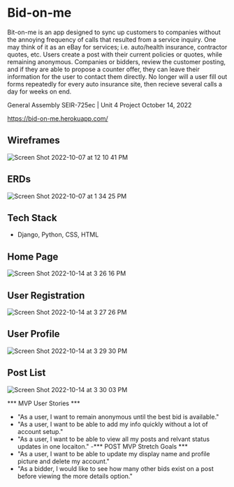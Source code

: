 # Bid-on-me
Bit-on-me is an app designed to sync up customers to companies without the annoying frequency of calls that resulted from a service inquiry. One may think of it as an eBay for services; i.e. auto/health insurance, contractor quotes, etc. Users create a post with their current policies or quotes, while remaining anonymous. Companies or bidders, review the customer posting, and if they are able to propose a counter offer, they can leave their information for the user to contact them directly. No longer will a user fill out forms repeatedly for every auto insurance site, then recieve several calls a day for weeks on end. 

General Assembly SEIR-725ec | Unit 4 Project October 14, 2022

https://bid-on-me.herokuapp.com/

## Wireframes
![Screen Shot 2022-10-07 at 12 10 41 PM](https://user-images.githubusercontent.com/109879521/194599288-3aee5b50-66a3-44ea-a779-22295fd15c50.png)

## ERDs
![Screen Shot 2022-10-07 at 1 34 25 PM](https://user-images.githubusercontent.com/109879521/194616624-bb965cdb-64f5-4b42-8989-14756d0fb17f.png)

## Tech Stack
- Django, Python, CSS, HTML

## Home Page
![Screen Shot 2022-10-14 at 3 26 16 PM](https://user-images.githubusercontent.com/109879521/195926516-de58b836-6593-4060-be3e-68fea2f171fd.png)

## User Registration
![Screen Shot 2022-10-14 at 3 27 26 PM](https://user-images.githubusercontent.com/109879521/195926685-cb96c409-5506-4eb6-81f4-9b1c13ec14fe.png)

## User Profile
![Screen Shot 2022-10-14 at 3 29 30 PM](https://user-images.githubusercontent.com/109879521/195926983-0bb72009-4945-4f4c-a3a9-835d9ff822be.png)

## Post List
![Screen Shot 2022-10-14 at 3 30 03 PM](https://user-images.githubusercontent.com/109879521/195927066-502b8402-a1f1-4a47-8c81-3026746b01fd.png)


*** MVP User Stories ***
- "As a user, I want to remain anonymous until the best bid is available."
- "As a user, I want to be able to add my info quickly without a lot of account setup."
- "As a user, I want to be able to view all my posts and relvant status updates in one locaiton."
-*** POST MVP Stretch Goals ***
- "As a user, I want to be able to update my display name and profile picture and delete my account." 
- "As a bidder, I would like to see how many other bids exist on a post before viewing the more details option."
